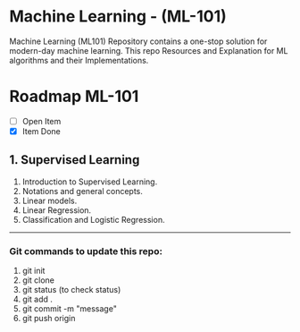 # Machine Learning - (ML-101)
Machine Learning (ML101) Repository contains a one-stop solution for modern-day machine learning. This repo Resources and Explanation for ML algorithms and their Implementations.

# Roadmap ML-101

- [ ] Open Item
- [x] Item Done

## 1. Supervised Learning
1. Introduction to Supervised Learning.
2. Notations and general concepts.
3. Linear models.
4. Linear Regression.
5. Classification and Logistic Regression.

----------------------------------------------------------------------------------------------------------------------

### Git commands to update this repo:
1. git init
2. git clone <url> 
3. git status (to check status)
4. git add .
5. git commit -m "message"
6. git push origin <main>
